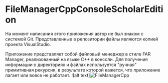 # FileManagerCppConsoleScholarEdition
На момент написания этого приложения автор не был знаком с системой Git.
Представленные в репозитории файлы являются копией проекта VisualStudio.

Приложение представляет собой файловый менеджер в стиле FAR Manager, реализованный на языке C++ в консоли.
Для получения информации о директориях и файлах используется "ручная" примитивная рекурсия, в результате которой кажется, что приложение лагает или вовсе не работает.
![alt text]![FileManagerCpp](https://user-images.githubusercontent.com/80678390/145021049-02ea87ac-f119-490a-8917-cee6893a5eea.png)
